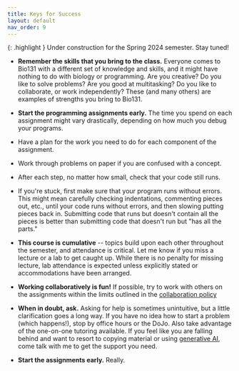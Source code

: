 ```yaml
---
title: Keys for Success
layout: default
nav_order: 9
---
```


{: .highlight } Under construction for the Spring 2024 semester. Stay tuned!

- **Remember the skills that you bring to the class.**  Everyone comes to Bio131 with a different set of knowledge and skills, and it might have nothing to do with biology or programming. Are you creative? Do you like to solve problems? Are you good at multitasking? Do you like to collaborate, or work independently? These (and many others) are examples of strengths you bring to Bio131.
- **Start the programming assignments early.** The time you spend on each assignment might vary drastically, depending on how much you debug your programs.
 - Have a plan for the work you need to do for each component of the assignment.
 - Work through problems on paper if you are confused with a concept.
 - After each step, no matter how small, check that your code still runs.
 - If you're stuck, first make sure that your program runs without errors. This might mean carefully checking indentations, commenting pieces out, etc., until your code runs without errors, and then slowing putting pieces back in. Submitting code that runs but doesn't contain all the pieces is better than submitting code that doesn't run but "has all the parts."


- **This course is cumulative** -- topics build upon each other throughout the semester, and attendance is critical.  Let me know if you miss a lecture or a lab to get caught up. While there is no penalty for missing lecture, lab attendance is expected unless explicitly stated or accommodations have been arranged.  
- **Working collaboratively is fun!**  If possible, try to work with others on the assignments within the limits outlined in the [collaboration policy](collab.md)
- **When in doubt, ask.** Asking for help is sometimes unintuitive, but a little clarification goes a long way.  If you have no idea how to start a problem (which happens!), stop by office hours or the DoJo. Also take advantage of the one-on-one tutoring available. If you feel like you are falling behind and want to resort to copying material or using [generative AI](chatgpt.md), come talk with me to get the support you need.

- **Start the assignments early.**  Really.
